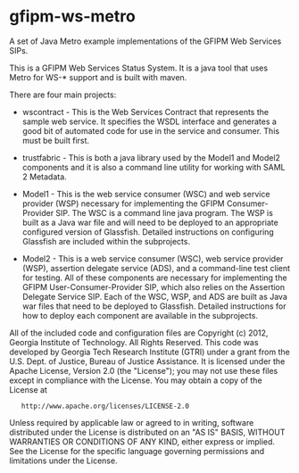 gfipm-ws-metro
==============

A set of Java Metro example implementations of the GFIPM Web Services SIPs.

  This is a GFIPM Web Services Status System.  It is a java tool that uses Metro for
WS-* support and is built with maven.

  There are four main projects:
   - wscontract - This is the Web Services Contract that represents the sample web service.
       It specifies the WSDL interface and generates a good bit of automated code for use
       in the service and consumer.  This must be built first.

   - trustfabric - This is both a java library used by the Model1 and Model2 components and 
                   it is also a command line utility for working with SAML 2 Metadata.

   - Model1 - This is the web service consumer (WSC) and web service provider (WSP) necessary for implementing
              the GFIPM Consumer-Provider SIP.  The WSC is a command line java program.  The WSP is built as a
              Java war file and will need to be deployed to an appropriate configured version of Glassfish. 
              Detailed instructions on configuring Glassfish are included within the subprojects.

   - Model2 - This is a web service consumer (WSC), web service provider (WSP), assertion delegate service (ADS), 
              and a command-line test client for testing.  All of these components are necessary for implementing
              the GFIPM User-Consumer-Provider SIP, which also relies on the Assertion Delegate Service SIP.  Each
              of the WSC, WSP, and ADS are built as Java war files that need to be deployed to Glassfish.  Detailed
              instructions for how to deploy each component are available in the subprojects.

All of the included code and configuration files are  Copyright (c) 2012, Georgia Institute of Technology. All Rights Reserved.  This code was developed by Georgia Tech Research Institute (GTRI) under a grant from the U.S. Dept. of Justice, Bureau of Justice Assistance.  It is licensed under the Apache License, Version 2.0 (the "License"); you may not use these files except in compliance with the License.  You may obtain a copy of the License at

       http://www.apache.org/licenses/LICENSE-2.0

   Unless required by applicable law or agreed to in writing, software
   distributed under the License is distributed on an "AS IS" BASIS,
   WITHOUT WARRANTIES OR CONDITIONS OF ANY KIND, either express or implied.
   See the License for the specific language governing permissions and
   limitations under the License.

